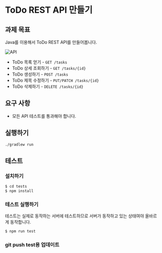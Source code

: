 # ToDo REST API 만들기

## 과제 목표

Java를 이용해서 ToDo REST API를 만들어봅니다.

![API](https://user-images.githubusercontent.com/14071105/103476206-0456f280-4df7-11eb-89c4-d61845ef45ec.png)

- ToDo 목록 얻기 - `GET /tasks`
- ToDo 상세 조회하기 - `GET /tasks/{id}`
- ToDo 생성하기 - `POST /tasks`
- ToDo 제목 수정하기 - `PUT/PATCH /tasks/{id}`
- ToDo 삭제하기 - `DELETE /tasks/{id}`

## 요구 사항

- 모든 API 테스트를 통과해야 합니다.

## 실행하기

```bash
./gradlew run
```

## 테스트

### 설치하기

```bash
$ cd tests
$ npm install
```

### 테스트 실행하기

테스트는 실제로 동작하는 서버에 테스트하므로 서버가 동작하고 있는 상태여야 올바르게 동작합니다.

```bash
$ npm run test
```

### git push test용 업데이트
